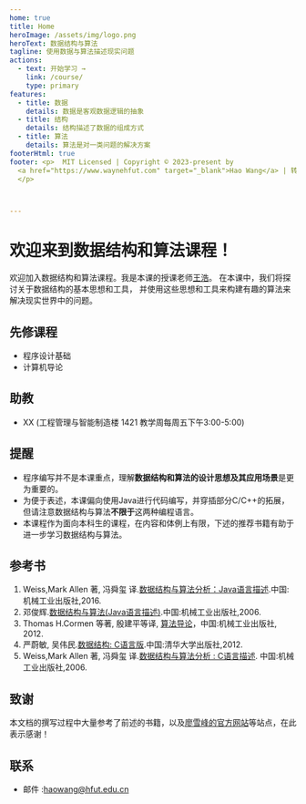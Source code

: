 ```yaml
---
home: true
title: Home
heroImage: /assets/img/logo.png
heroText: 数据结构与算法
tagline: 使用数据与算法描述现实问题
actions:
  - text: 开始学习 →
    link: /course/
    type: primary
features:
  - title: 数据
    details: 数据是客观数据逻辑的抽象
  - title: 结构
    details: 结构描述了数据的组成方式
  - title: 算法
    details: 算法是对一类问题的解决方案
footerHtml: true
footer: <p>  MIT Licensed | Copyright © 2023-present by
  <a href="https://www.waynehfut.com" target="_blank">Hao Wang</a> | 转载请注明出处 
  </p>



---
```


# 欢迎来到数据结构和算法课程！

欢迎加入数据结构和算法课程。我是本课的授课老师[王浩](https://www.waynehfut.com/)。
在本课中，我们将探讨关于数据结构的基本思想和工具，
并使用这些思想和工具来构建有趣的算法来解决现实世界中的问题。

## 先修课程

- 程序设计基础
- 计算机导论

## 助教

- XX (工程管理与智能制造楼 1421 教学周每周五下午3:00-5:00)

## 提醒

- 程序编写并不是本课重点，理解**数据结构和算法的设计思想及其应用场景**是更为重要的。
- 为便于表述，本课偏向使用Java进行代码编写，并穿插部分C/C++的拓展，但请注意数据结构与算法**不限于**这两种编程语言。
- 本课程作为面向本科生的课程，在内容和体例上有限，下述的推荐书籍有助于进一步学习数据结构与算法。

## 参考书

1. Weiss,Mark Allen 著, 冯舜玺 译.[数据结构与算法分析：Java语言描述](https://book.douban.com/subject/3351237/).中国:机械工业出版社,2016.
2. 邓俊辉.[数据结构与算法(Java语言描述)](https://book.douban.com/subject/1506064/).中国:机械工业出版社,2006.
3. Thomas H.Cormen 等著, 殷建平等译, [算法导论](https://book.douban.com/subject/20432061/)，中国:机械工业出版社, 2012.
4. 严蔚敏, 吴伟民.[数据结构: C语言版](https://book.douban.com/subject/24699581/).中国:清华大学出版社,2012.
5. Weiss,Mark Allen 著, 冯舜玺 译.[数据结构与算法分析 : C语言描述](https://book.douban.com/subject/1139426/). 中国:机械工业出版社,2006.

## 致谢

本文档的撰写过程中大量参考了前述的书籍，以及[廖雪峰的官方网站](https://www.liaoxuefeng.com/)等站点，在此表示感谢！

## 联系

- 邮件 :[haowang@hfut.edu.cn](mailto:haowang@hfut.edu.cn)



